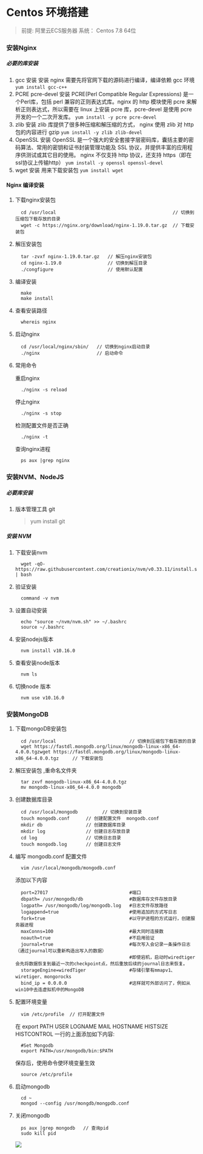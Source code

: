 # Centos 环境搭建
> 前提: 阿里云ECS服务器  系统： Centos 7.8 64位

### 安装Nginx
##### 必要的库安装
1. gcc 安装
  安装 nginx 需要先将官网下载的源码进行编译，编译依赖 gcc 环境 
    ``` yum install gcc-c++  ```
2. PCRE pcre-devel 安装
  PCRE(Perl Compatible Regular Expressions) 是一个Perl库，包括 perl 兼容的正则表达式库。nginx 的 http 模块使用 pcre 来解析正则表达式，所以需要在 linux 上安装 pcre 库，pcre-devel 是使用 pcre 开发的一个二次开发库。
    ``` yum install -y pcre pcre-devel ```
3. zlib 安装
  zlib 库提供了很多种压缩和解压缩的方式， nginx 使用 zlib 对 http 包的内容进行 gzip 
    ``` yum install -y zlib zlib-devel ```
4. OpenSSL 安装
  OpenSSL 是一个强大的安全套接字层密码库，囊括主要的密码算法、常用的密钥和证书封装管理功能及 SSL 协议，并提供丰富的应用程序供测试或其它目的使用。
  nginx 不仅支持 http 协议，还支持 https（即在ssl协议上传输http）
    ``` yum install -y openssl openssl-devel ```
5. wget 安装
  用来下载安装包
    ``` yum install wget ```

#### Nginx 编译安装
1. 下载nginx安装包  
    ```
      cd /usr/local                                           // 切换到压缩包下载存放的目录
      wget -c https://nginx.org/download/nginx-1.19.0.tar.gz  // 下载安装包
    ```
2. 解压安装包
    ```
      tar -zvxf nginx-1.19.0.tar.gz   // 解压nginx安装包
      cd nginx-1.19.0                 // 切换到解压目录
      ./congfigure                    // 使用默认配置
    ```
3. 编译安装
    ```
      make
      make install
    ```    
4. 查看安装路径
    ``` 
      whereis nginx 
    ```
5. 启动nginx
    ```
      cd /usr/local/nginx/sbin/   // 切换到nginx启动目录
      ./nginx                     // 启动命令
     ```    
6. 常用命令

    重启nginx
    ``` 
      ./nginx -s reload 
    ```

    停止nginx 
    ``` 
      ./nginx -s stop 
    ```

    检测配置文件是否正确  
    ``` 
      ./nginx -t 
    ```

    查询nginx进程
    ``` 
      ps aux |grep nginx 
    ```

### 安装NVM、NodeJS
##### 必要库安装
1. 版本管理工具 git
    > yum install git
##### 安装 NVM  
1. 下载安装nvm
    ```
      wget -qO- https://raw.githubusercontent.com/creationix/nvm/v0.33.11/install.sh | bash
    ```
2. 验证安装
    ```
      command -v nvm
    ```
3. 设置自动安装
    ```
      echo "source ~/nvm/nvm.sh" >> ~/.bashrc
      source ~/.bashrc 
    ```
4. 安装nodejs版本
    ```
      nvm install v10.16.0
    ```
5. 查看安装node版本
    ```
      nvm ls
    ```  
6. 切换node 版本
    ```
      nvm use v10.16.0
    ```


### 安装MongoDB

1. 下载mongoDB安装包
    ```
      cd /usr/local                           // 切换到压缩包下载存放的目录
      wget https://fastdl.mongodb.org/linux/mongodb-linux-x86_64-4.0.0.tgzwget https://fastdl.mongodb.org/linux/mongodb-linux-x86_64-4.0.0.tgz     // 下载安装包
    ```
2. 解压安装包 ,重命名文件夹
    ```
      tar zxvf mongodb-linux-x86_64-4.0.0.tgz
      mv mongodb-linux-x86_64-4.0.0 mongodb
    ```
3. 创建数据库目录
    ```
      cd /usr/local/mongodb         // 切换到安装目录
      touch mongodb.conf      // 创建配置文件  mongodb.conf
      mkdir db                // 创建数据库目录
      mkdir log               // 创建日志存放目录
      cd log                  // 切换日志目录
      touch mongodb.log       // 创建日志文件
    ```
4. 编写 mongodb.conf 配置文件
    ```
      vim /usr/local/mongodb/mongodb.conf
    ```
    添加以下内容
    ```
      port=27017                              #端口
      dbpath= /usr/mongodb/db                 #数据库存文件存放目录
      logpath= /usr/mongodb/log/mongodb.log   #日志文件存放路径
      logappend=true                          #使用追加的方式写日志
      fork=true                               #以守护进程的方式运行，创建服务器进程
      maxConns=100                            #最大同时连接数
      noauth=true                             #不启用验证
      journal=true                            #每次写入会记录一条操作日志（通过journal可以重新构造出写入的数据）
                                              #即使宕机，启动时wiredtiger会先将数据恢复到最近一次的checkpoint点，然后重放后续的journal日志来恢复。
      storageEngine=wiredTiger                #存储引擎有mmapv1、wiretiger、mongorocks
      bind_ip = 0.0.0.0                       #这样就可外部访问了，例如从win10中去连虚拟机中的MongoDB
    ```
5. 配置环境变量
    ```
      vim /etc/profile  // 打开配置文件
    ```
    在 export PATH USER LOGNAME MAIL HOSTNAME HISTSIZE HISTCONTROL 一行的上面添加如下内容:
    ```
      #Set Mongodb
      export PATH=/usr/mongodb/bin:$PATH
    ```
    保存后，使用命令使环境变量生效
    ```
      source /etc/profile
    ```
6. 启动mongodb
    ```
      cd ~ 
      mongod --config /usr/mongdb/mongpdb.conf
    ```
7. 关闭mongodb
    ```
      ps aux |grep mongodb   // 查询pid
      sudo kill pid
    ```
     <img src = 'https://persongitbook.oss-cn-beijing.aliyuncs.com/searchPid.jpg' />
    